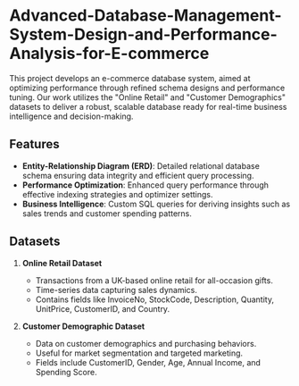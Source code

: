 # Advanced-Database-Management-System-Design-and-Performance-Analysis-for-E-commerce

This project develops an e-commerce database system, aimed at optimizing performance through refined schema designs and performance tuning. Our work utilizes the "Online Retail" and "Customer Demographics" datasets to deliver a robust, scalable database ready for real-time business intelligence and decision-making.

## Features

- **Entity-Relationship Diagram (ERD)**: Detailed relational database schema ensuring data integrity and efficient query processing.
- **Performance Optimization**: Enhanced query performance through effective indexing strategies and optimizer settings.
- **Business Intelligence**: Custom SQL queries for deriving insights such as sales trends and customer spending patterns.

## Datasets

1. **Online Retail Dataset**
   - Transactions from a UK-based online retail for all-occasion gifts.
   - Time-series data capturing sales dynamics.
   - Contains fields like InvoiceNo, StockCode, Description, Quantity, UnitPrice, CustomerID, and Country.

2. **Customer Demographic Dataset**
   - Data on customer demographics and purchasing behaviors.
   - Useful for market segmentation and targeted marketing.
   - Fields include CustomerID, Gender, Age, Annual Income, and Spending Score.
